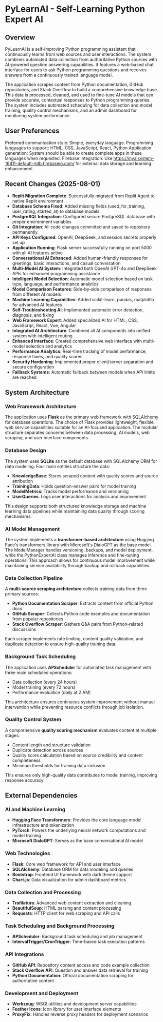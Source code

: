 # PyLearnAI - Self-Learning Python Expert AI

## Overview

PyLearnAI is a self-improving Python programming assistant that continuously learns from web sources and user interactions. The system combines automated data collection from authoritative Python sources with AI-powered question answering capabilities. It features a web-based chat interface for users to ask Python programming questions and receives answers from a continuously trained language model.

The application scrapes content from Python documentation, GitHub repositories, and Stack Overflow to build a comprehensive knowledge base. This data is processed, cleaned, and used to fine-tune AI models that can provide accurate, contextual responses to Python programming queries. The system includes automated scheduling for data collection and model training, quality control mechanisms, and an admin dashboard for monitoring system performance.

## User Preferences

Preferred communication style: Simple, everyday language.
Programming languages to support: HTML, CSS, JavaScript, React, Python
Application generation: System should be able to create complete apps in these languages when requested.
Firebase integration: Use https://myaisystem-16411-default-rtdb.firebaseio.com/ for external data storage and learning enhancement.

## Recent Changes (2025-08-01)

- **Replit Migration Complete**: Successfully migrated from Replit Agent to native Replit environment
- **Database Schema Fixed**: Added missing fields (used_for_training, user_rating, started_at) to database models
- **PostgreSQL Integration**: Configured secure PostgreSQL database with proper environment variables
- **Git Integration**: All code changes committed and saved to repository permanently
- **API Keys Configured**: OpenAI, DeepSeek, and session secrets properly set up
- **Application Running**: Flask server successfully running on port 5000 with all AI features active
- **Conversational AI Enhanced**: Added human-friendly responses for greetings, basic interactions, and casual conversation
- **Multi-Model AI System**: Integrated both OpenAI GPT-4o and DeepSeek APIs for enhanced programming assistance
- **Intelligent Model Selection**: Automatic model selection based on task type, language, and performance analytics
- **Model Comparison Features**: Side-by-side comparison of responses from different AI models
- **Machine Learning Capabilities**: Added scikit-learn, pandas, matplotlib for advanced AI features
- **Self-Troubleshooting AI**: Implemented automatic error detection, diagnosis, and fixing
- **Web Framework Expert**: Added specialized AI for HTML, CSS, JavaScript, React, Vue, Angular
- **Integrated AI Architecture**: Combined all AI components into unified system with intelligent routing
- **Enhanced Interface**: Created comprehensive web interface with multi-model selection and analytics
- **Performance Analytics**: Real-time tracking of model performance, response times, and quality scores
- **Security Hardening**: Implemented proper client/server separation and secure configuration
- **Fallback Systems**: Automatic fallback between models when API limits are reached

## System Architecture

### Web Framework Architecture
The application uses **Flask** as the primary web framework with SQLAlchemy for database operations. The choice of Flask provides lightweight, flexible web service capabilities suitable for an AI-focused application. The modular structure separates concerns between data processing, AI models, web scraping, and user interface components.

### Database Design
The system uses **SQLite** as the default database with SQLAlchemy ORM for data modeling. Four main entities structure the data:
- **KnowledgeBase**: Stores scraped content with quality scores and source attribution
- **TrainingData**: Holds question-answer pairs for model training
- **ModelMetrics**: Tracks model performance and versioning
- **UserQueries**: Logs user interactions for analysis and improvement

This design supports both structured knowledge storage and machine learning data pipelines while maintaining data quality through scoring mechanisms.

### AI Model Management
The system implements a **transformer-based architecture** using Hugging Face's transformers library with Microsoft's DialoGPT as the base model. The ModelManager handles versioning, backups, and model deployment, while the PythonExpertAI class manages inference and fine-tuning operations. This approach allows for continuous model improvement while maintaining service availability through backup and rollback capabilities.

### Data Collection Pipeline
A **multi-source scraping architecture** collects training data from three primary sources:
- **Python Documentation Scraper**: Extracts content from official Python docs
- **GitHub Scraper**: Collects Python code examples and documentation from popular repositories  
- **Stack Overflow Scraper**: Gathers Q&A pairs from Python-related discussions

Each scraper implements rate limiting, content quality validation, and duplicate detection to ensure high-quality training data.

### Background Task Scheduling
The application uses **APScheduler** for automated task management with three main scheduled operations:
- Data collection (every 24 hours)
- Model training (every 72 hours)  
- Performance evaluation (daily at 2 AM)

This architecture ensures continuous system improvement without manual intervention while preventing resource conflicts through job isolation.

### Quality Control System
A comprehensive **quality scoring mechanism** evaluates content at multiple stages:
- Content length and structure validation
- Duplicate detection across sources
- Quality score calculation based on source credibility and content completeness
- Minimum thresholds for training data inclusion

This ensures only high-quality data contributes to model training, improving response accuracy.

## External Dependencies

### AI and Machine Learning
- **Hugging Face Transformers**: Provides the core language model infrastructure and tokenization
- **PyTorch**: Powers the underlying neural network computations and model training
- **Microsoft DialoGPT**: Serves as the base conversational AI model

### Web Technologies
- **Flask**: Core web framework for API and user interface
- **SQLAlchemy**: Database ORM for data modeling and queries
- **Bootstrap**: Frontend UI framework with dark theme support
- **Chart.js**: Data visualization for admin dashboard metrics

### Data Collection and Processing
- **Trafilatura**: Advanced web content extraction and cleaning
- **BeautifulSoup**: HTML parsing and content processing
- **Requests**: HTTP client for web scraping and API calls

### Task Scheduling and Background Processing
- **APScheduler**: Background task scheduling and job management
- **IntervalTrigger/CronTrigger**: Time-based task execution patterns

### API Integrations
- **GitHub API**: Repository content access and code example collection
- **Stack Overflow API**: Question and answer data retrieval for training
- **Python Documentation**: Official documentation scraping for authoritative content

### Development and Deployment
- **Werkzeug**: WSGI utilities and development server capabilities
- **Feather Icons**: Icon library for user interface elements
- **ProxyFix**: Handles reverse proxy headers for deployment scenarios